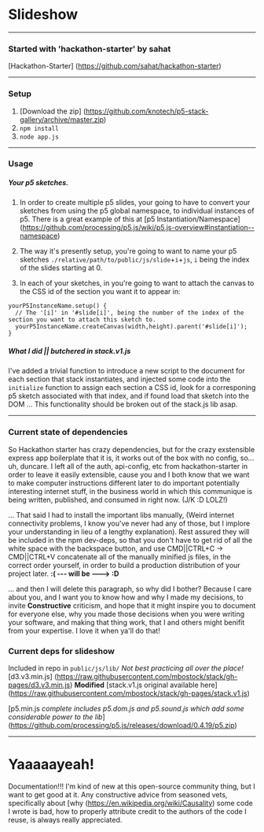 # Slideshow

---

### Started with 'hackathon-starter' by sahat

[Hackathon-Starter] (https://github.com/sahat/hackathon-starter)

---

### Setup
1. [Download the zip] (https://github.com/knotech/p5-stack-gallery/archive/master.zip)
2. `npm install`
3. `node app.js`

---

### Usage

##### Your p5 sketches.
1. In order to create multiple p5 slides, your going to have to convert your sketches from using the p5 global
namespace, to individual instances of p5. There is a great example of this at [p5 Instantiation/Namespace]
(https://github.com/processing/p5.js/wiki/p5.js-overview#instantiation--namespace)

2. The way it's presently setup, you're going to want to name your p5 sketches
`./relative/path/to/public/js/slide`+`i`+`js`, `i` being the index of the slides starting at 0.

3. In each of your sketches, in you're going to want to attach the canvas to the CSS id of the section you want it to
appear in:
  ```
  yourP5InstanceName.setup() {
    // The '[i]' in '#slide[i]', being the number of the index of the section you want to attach this sketch to.
    yourP5InstanceName.createCanvas(width,height).parent('#slide[i]'); 
  }
  ```

##### What I **did** || **butchered** in stack.v1.js
I've added a trivial function to introduce a new script to the document for each section that stack instantiates, and
injected some code into the `initialize` function to assign each section a CSS id, look for a corresponing p5 sketch
associated with that index, and if found load that sketch into the DOM ... This functionality should be broken out of
the stack.js lib asap.

---

### Current state of dependencies

So Hackathon starter has crazy dependencies, but for the crazy exstensible express app boilerplate that it is, it
works out of the box with no config, so... uh, duncare. I left all of the auth, api-config, etc from
hackathon-starter in order to leave it easily extensible, cause you and I both know that we want to make computer
instructions different later to do important potentially interesting internet stuff, in the business world in which
this communique is being written, published, and consumed in right now. (J/K :D LOLZ!)

... That said I had to install the important libs manually, (Weird internet connectivity problems, I know you've
never had any of those, but I implore your understanding in lieu of a lengthy explanation). Rest assured they will be
included in the npm dev-deps, so that you don't have to get rid of all the white space with the backspace button, and
use CMD||CTRL+C -> CMD||CTRL+V concatenate all of the manually minified js files, in the correct order yourself, in
order to build a production distribution of your project later. **:( --- will be ---> :D**

... and then I will delete this paragraph, so why did I bother? Because I care about you, and I want you to know how
and why I made my decisions, to invite **Constructive** criticism, and hope that it might inspire you to document for
everyone else, why you made those decisions when you were writing your software, and making that thing work, that I
and others might benifit from your expertise. I love it when ya'll do that!

### Current deps for slideshow
Included in repo in `public/js/lib/` *Not best practicing all over the place!* 
[d3.v3.min.js] (https://raw.githubusercontent.com/mbostock/stack/gh-pages/d3.v3.min.js)
**Modified** [stack.v1.js original available here] (https://raw.githubusercontent.com/mbostock/stack/gh-pages/stack.v1.js)

[p5.min.js *complete includes p5.dom.js and p5.sound.js which add some considerable power to the lib*] (https://github.com/processing/p5.js/releases/download/0.4.19/p5.zip)

---

# Yaaaaayeah!
Documentation!!! I'm kind of new at this open-source community thing, but I want to get good at it. Any constructive
advice from seasoned vets, specifically about [why (https://en.wikipedia.org/wiki/Causality) some code I wrote is
bad, how to properly attribute credit to the authors of the code I reuse, is always really appreciated.
